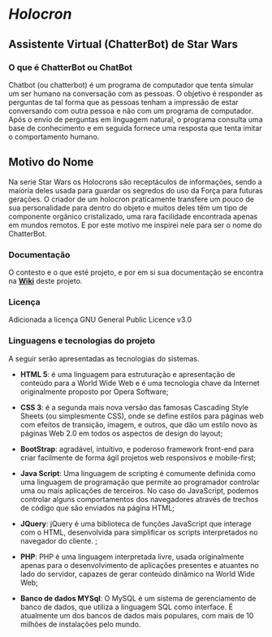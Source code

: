 


# ***Holocron*** 

## **Assistente Virtual (ChatterBot) de Star Wars**
 










### **O que é ChatterBot ou ChatBot**
Chatbot (ou chatterbot) é um programa de computador que tenta simular um ser humano na conversação com as pessoas. O objetivo é responder as perguntas de tal forma que as pessoas tenham a impressão de estar conversando com outra pessoa e não com um programa de computador. Após o envio de perguntas em linguagem natural, o programa consulta uma base de conhecimento e em seguida fornece uma resposta que tenta imitar o comportamento humano.


## **Motivo do Nome**
Na serie Star Wars os Holocrons são receptáculos de informações, sendo a maioria deles usada para guardar os segredos do uso da Força para futuras gerações. O criador de um holocron praticamente transfere um pouco de sua personalidade para dentro do objeto e muitos deles têm um tipo de componente orgânico cristalizado, uma rara facilidade encontrada apenas em mundos remotos.
E por este motivo me inspirei nele para ser o nome do ChatterBot.






### **Documentação**
O contesto e o que esté projeto, e por em si sua documentação se encontra na **[Wiki](https://gitlab.com/Patrick-Fernandes/TCC-CHATBOT/wikis/home)** deste projeto.








### **Licença**
Adicionada a licença GNU General Public Licence v3.0

















### **Linguagens e tecnologias do projeto**
A seguir serão apresentadas as tecnologias do sistemas.

* <b>HTML 5</b>: é uma linguagem para estruturação e apresentação de conteúdo para a World Wide Web e é uma tecnologia chave da Internet originalmente proposto por Opera Software;

* <b>CSS 3</b>: é a segunda mais nova versão das famosas Cascading Style Sheets (ou simplesmente CSS), onde se define estilos para páginas web com efeitos de transição, imagem, e outros, que dão um estilo novo às páginas Web 2.0 em todos os aspectos de design do layout;

* <b>BootStrap</b>: agradável, intuítivo, e poderoso framework front-end para criar facilmente de forma ágil projetos web responsivos e mobile-first;

* <b>Java Script</b>: Uma linguagem de scripting é comumente definida como uma linguagem de programação que permite ao programador controlar uma ou mais aplicações de terceiros. No caso do JavaScript, podemos controlar alguns comportamentos dos navegadores através de trechos de código que são enviados na página HTML;

* <b>JQuery</b>: jQuery é uma biblioteca de funções JavaScript que interage com o HTML, desenvolvida para simplificar os scripts interpretados no navegador do cliente. ;

*  <b>PHP</b>: PHP é uma linguagem interpretada livre, usada originalmente apenas para o desenvolvimento de aplicações presentes e atuantes no lado do servidor, capazes de gerar conteúdo dinâmico na World Wide Web;

* <b>Banco de dados MYSql</b>: O MySQL é um sistema de gerenciamento de banco de dados, que utiliza a linguagem SQL como interface. É atualmente um dos bancos de dados mais populares, com mais de 10 milhões de instalações pelo mundo.


